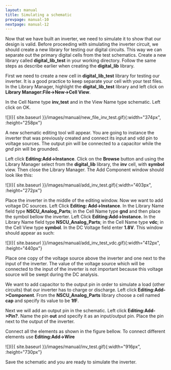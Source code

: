 ```yaml
---
layout: manual
title: Simulating a schematic
prevpage: manual-10
nextpage: manual-12
---
```


Now that we have built an inverter, we need to simulate it to show that our design is valid. Before proceeding with simulating the inverter circuit, we should create a new library for testing our digital circuits. This way we can separate out the primary digital cells from the test schematics. Create a new library called **digital_lib_test** in your working directory. Follow the same steps as describe earlier when creating the **digital_lib** library.

First we need to create a new cell in **digital_lib_test** library for testing our inverter. It is a good practice to keep separate your cell with your test files. In the Library Manager, highlight the **digital_lib_test** library and left click on **Library Manager:File->New->Cell View**.

In the Cell Name type **inv_test** and in the View Name type schematic. Left click on OK.

![]({{ site.baseurl }}/images/manual/new_file_inv_test.gif){:width="374px", :height="258px"}

A new schematic editing tool will appear. You are going to instance the inverter that was previously created and connect its input and vdd pin to voltage sources. The output pin will be connected to a capacitor while the _gnd_ pin will be grounded.

Left click **Editing:Add->Instance**. Click on the **Browse** button and using the Library Manager select from the **digital_lib** library, the **inv** cell, with **symbol** view. Then close the Library Manager. The Add Component window should look like this:

![]({{ site.baseurl }}/images/manual/add_inv_test.gif){:width="403px", :height="272px"}

Place the inverter in the middle of the editing window. Now we want to add voltage DC sources. Left Click **Editing: Add->Instance**. In the Library Name field type **NSCU_Analog_Parts**; in the Cell Name type **gnd** and then place the symbol bellow the inverter. Left Click **Editing:Add->Instance.** In the Library Name field type **NSCU_Analog_Parts**; in the Cell Name type **vdc**; in the Cell View type **symbol**. In the DC Voltage field enter **1.8V**. This window should appear as such:

![]({{ site.baseurl }}/images/manual/add_inv_test_vdc.gif){:width="412px", :height="440px"}

Place one copy of the voltage source above the inverter and one next to the input of the inverter. The value of the voltage source which will be connected to the input of the inverter is not important because this voltage source will be swept during the DC analysis.

We want to add capacitor to the output pin in order to simulate a load (other circuits) that our inverter has to charge or discharge. Left click **Editing:Add->Component**. From the **NSCU_Analog_Parts** library choose a cell named **cap** and specify its value to be **1fF**.

Next we will add an output pin in the schematic. Left click **Editing:Add->Pin?**. Name the pin **out** and specify it as an input/output pin. Place the pin next to the output of the inverter.

Connect all the elements as shown in the figure bellow. To connect different elements use **Editing:Add->Wire**

![]({{ site.baseurl }}/images/manual/inv_test.gif){:width="916px", :height="730px"}

Save the schematic and you are ready to simulate the inverter.
